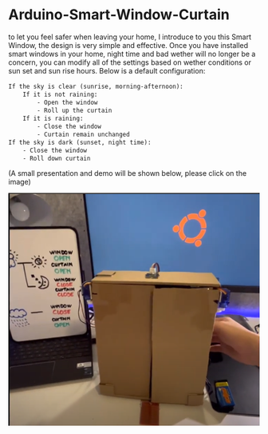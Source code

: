 # Arduino-Smart-Window-Curtain
to let you feel safer when leaving your home, I introduce to you this Smart Window, the design is very simple and effective. Once you have installed smart windows in your home, night time and bad wether will no longer be a concern, you can modify all of the settings based on wether conditions or sun set and sun rise hours. Below is a default configuration:
  
```
If the sky is clear (sunrise, morning-afternoon):
	If it is not raining:
    	- Open the window
    	- Roll up the curtain
    If it is raining:
    	- Close the window
    	- Curtain remain unchanged
If the sky is dark (sunset, night time):
	- Close the window
	- Roll down curtain
```

(A small presentation and demo will be shown below, please click on the image)

<a href="https://www.youtube.com/watch?v=y5fdJ3oVPD4&t=2s"><img src="thumbnail.png"></a>
